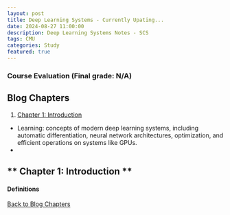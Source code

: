 ```yaml
---
layout: post
title: Deep Learning Systems - Currently Upating...
date: 2024-08-27 11:00:00
description: Deep Learning Systems Notes - SCS
tags: CMU
categories: Study
featured: true
---
```


### Course Evaluation (Final grade: N/A)


## **Blog Chapters**
1. [Chapter 1: Introduction ](#topic-1)

- Learning:  concepts of modern deep learning systems, including automatic differentiation, neural network architectures, optimization, and efficient
operations on systems like GPUs.
- 

## ** Chapter 1: Introduction ** <a name="topic-1"></a>
#### Definitions


[Back to Blog Chapters](#blog-chapters)